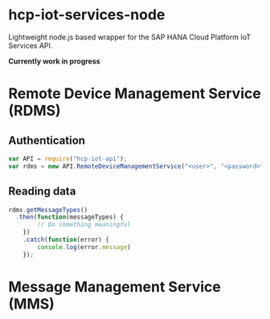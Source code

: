 # hcp-iot-services-node
Lightweight node.js based wrapper for the SAP HANA Cloud Platform IoT Services API. 

**Currently work in progress**

# Remote Device Management Service (RDMS)

## Authentication

```js
var API = require("hcp-iot-api");
var rdms = new API.RemoteDeviceManagementService("<user>", "<password>");
```

## Reading data

```js
rdms.getMessageTypes()
  .then(function(messageTypes) {
		// Do something meaningful
	})
	.catch(function(error) {
		console.log(error.message)
	});
```

# Message Management Service (MMS)